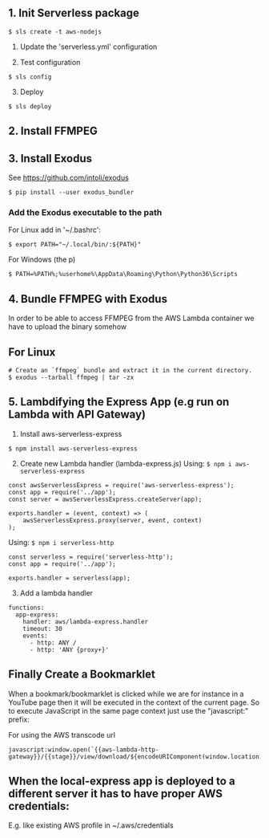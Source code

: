 ## 1. Init Serverless package
```
$ sls create -t aws-nodejs
```

1. Update the 'serverless.yml' configuration

2. Test configuration
```
$ sls config
```

3. Deploy
```
$ sls deploy
```

## 2. Install FFMPEG

## 3. Install Exodus 
See https://github.com/intoli/exodus
```
$ pip install --user exodus_bundler
```

### Add the Exodus executable to the path

For Linux add in '~/.bashrc':
```
$ export PATH="~/.local/bin/:${PATH}"
```

For Windows (the p)
```
$ PATH=%PATH%;%userhome%\AppData\Roaming\Python\Python36\Scripts
```

## 4. Bundle FFMPEG with Exodus
In order to be able to access FFMPEG from the AWS Lambda container we have to upload the binary somehow

## For Linux
```
# Create an `ffmpeg` bundle and extract it in the current directory.
$ exodus --tarball ffmpeg | tar -zx
```

## 5. Lambdifying the Express App (e.g run on Lambda with API Gateway)
1. Install aws-serverless-express
```
$ npm install aws-serverless-express
```

2. Create new Lambda handler (lambda-express.js)
Using: ```$ npm i aws-serverless-express```

```
const awsServerlessExpress = require('aws-serverless-express');
const app = require('../app');
const server = awsServerlessExpress.createServer(app);

exports.handler = (event, context) => (
    awsServerlessExpress.proxy(server, event, context)
);
```

Using: ```$ npm i serverless-http```

```
const serverless = require('serverless-http');
const app = require('../app');

exports.handler = serverless(app);
```

3. Add a lambda handler
```
functions:
  app-express:
    handler: aws/lambda-express.handler
    timeout: 30
    events:
      - http: ANY /
      - http: 'ANY {proxy+}'
```

## Finally Create a Bookmarklet
When a bookmark/bookmarklet is clicked while we are for instance in a YouTube page
then it will be executed in the context of the current page.
So to execute JavaScript in the same page context just use the "javascript:" prefix:

For using the AWS transcode url
```
javascript:window.open(`{{aws-lambda-http-gateway}}/{{stage}}/view/download/${encodeURIComponent(window.location.href)}`)
```


## When the local-express app is deployed to a different server it has to have proper AWS credentials:
E.g. like existing AWS profile in ~/.aws/credentials